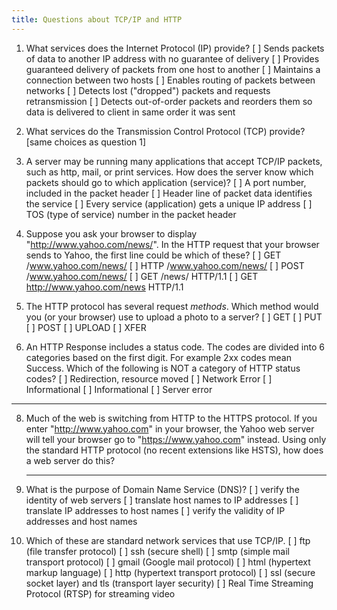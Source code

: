 ```yaml
---
title: Questions about TCP/IP and HTTP
---
```


1. What services does the Internet Protocol (IP) provide?
   [ ] Sends packets of data to another IP address with no guarantee of delivery
   [ ] Provides guaranteed delivery of packets from one host to another
   [ ] Maintains a connection between two hosts
   [ ] Enables routing of packets between networks
   [ ] Detects lost ("dropped") packets and requests retransmission
   [ ] Detects out-of-order packets and reorders them so data is delivered to client in same order it was sent

2. What services do the Transmission Control Protocol (TCP) provide?
   [same choices as question 1]

3. A server may be running many applications that accept TCP/IP packets, such as http, mail, or print services.  How does the server know which packets should go to which application (service)?
   [ ] A port number, included in the packet header 
   [ ] Header line of packet data identifies the service
   [ ] Every service (application) gets a unique IP address
   [ ] TOS (type of service) number in the packet header

4. Suppose you ask your browser to display "http://www.yahoo.com/news/".  In the HTTP request that your browser sends to Yahoo, the first line could be which of these?
   [ ] GET  /www.yahoo.com/news/
   [ ] HTTP /www.yahoo.com/news/
   [ ] POST /www.yahoo.com/news/
   [ ] GET /news/  HTTP/1.1
   [ ] GET http://www.yahoo.com/news HTTP/1.1

5. The HTTP protocol has several request *methods*.  Which method would you (or your browser) use to upload a photo to a server?
   [ ] GET
   [ ] PUT
   [ ] POST
   [ ] UPLOAD
   [ ] XFER

6. An HTTP Response includes a status code.  The codes are divided into 6 categories based on the first digit.  For example 2xx codes mean Success.
Which of the following is NOT a category of HTTP status codes?
   [ ] Redirection, resource moved
   [ ] Network Error
   [ ] Informational
   [ ] Informational
   [ ] Server error

---

8. Much of the web is switching from HTTP to the HTTPS protocol.  If you enter "http://www.yahoo.com" in your browser, the Yahoo web server will tell your browser go to "https://www.yahoo.com" instead.  Using only the standard HTTP protocol (no recent extensions like HSTS), how does a web server do this?
   ______________________________________________________________


9. What is the purpose of Domain Name Service (DNS)?
   [ ] verify the identity of web servers
   [ ] translate host names to IP addresses
   [ ] translate IP addresses to host names
   [ ] verify the validity of IP addresses and host names

10. Which of these are standard network services that use TCP/IP.
   [ ] ftp (file transfer protocol)
   [ ] ssh (secure shell)
   [ ] smtp (simple mail transport protocol)
   [ ] gmail (Google mail protocol)
   [ ] html (hypertext markup language)
   [ ] http (hypertext transport protocol)
   [ ] ssl (secure socket layer) and tls (transport layer security)
   [ ] Real Time Streaming Protocol (RTSP) for streaming video
 
